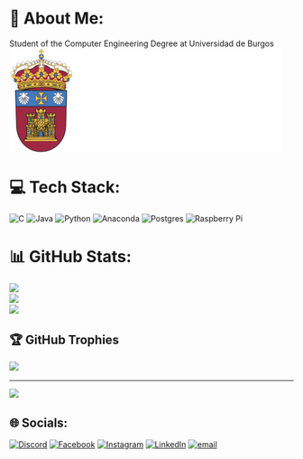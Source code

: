 # 💫 About Me:
Student of the Computer Engineering Degree at Universidad de Burgos
![Universidad de Burgos](https://github.com/Dankof04/Dankof04/blob/main/UBU_logo-white.svg)



# 💻 Tech Stack:
![C](https://img.shields.io/badge/c-%2300599C.svg?style=for-the-badge&logo=c&logoColor=white) ![Java](https://img.shields.io/badge/java-%23ED8B00.svg?style=for-the-badge&logo=openjdk&logoColor=white) ![Python](https://img.shields.io/badge/python-3670A0?style=for-the-badge&logo=python&logoColor=ffdd54) ![Anaconda](https://img.shields.io/badge/Anaconda-%2344A833.svg?style=for-the-badge&logo=anaconda&logoColor=white) ![Postgres](https://img.shields.io/badge/postgres-%23316192.svg?style=for-the-badge&logo=postgresql&logoColor=white) ![Raspberry Pi](https://img.shields.io/badge/-Raspberry_Pi-C51A4A?style=for-the-badge&logo=Raspberry-Pi)
# 📊 GitHub Stats:
![](https://github-readme-stats.vercel.app/api?username=Dankof04&theme=dark&hide_border=false&include_all_commits=false&count_private=false)<br/>
![](https://nirzak-streak-stats.vercel.app/?user=Dankof04&theme=dark&hide_border=false)<br/>
![](https://github-readme-stats.vercel.app/api/top-langs/?username=Dankof04&theme=dark&hide_border=false&include_all_commits=false&count_private=false&layout=compact)

## 🏆 GitHub Trophies
![](https://github-profile-trophy.vercel.app/?username=Dankof04&theme=radical&no-frame=false&no-bg=true&margin-w=4)

---
[![](https://visitcount.itsvg.in/api?id=Dankof04&icon=0&color=0)](https://visitcount.itsvg.in)


## 🌐 Socials:
[![Discord](https://img.shields.io/badge/Discord-%237289DA.svg?logo=discord&logoColor=white)](https://discord.com/users/dankof.exe) [![Facebook](https://img.shields.io/badge/Facebook-%231877F2.svg?logo=Facebook&logoColor=white)](https://www.facebook.com/daniel.miguelmuina) [![Instagram](https://img.shields.io/badge/Instagram-%23E4405F.svg?logo=Instagram&logoColor=white)](https://instagram.com/daniii06.zip) [![LinkedIn](https://img.shields.io/badge/LinkedIn-%230077B5.svg?logo=linkedin&logoColor=white)](https://www.linkedin.com/in/daniel-miguel-muiña) [![email](https://img.shields.io/badge/Email-D14836?logo=gmail&logoColor=white)](mailto:naninaniel04@gmail.com) 
